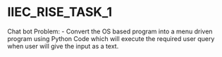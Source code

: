 # IIEC_RISE_TASK_1
Chat bot 
Problem: - Convert the OS based program into a menu driven program using Python Code which will execute the 
required user query when user will give the input as a text. 
